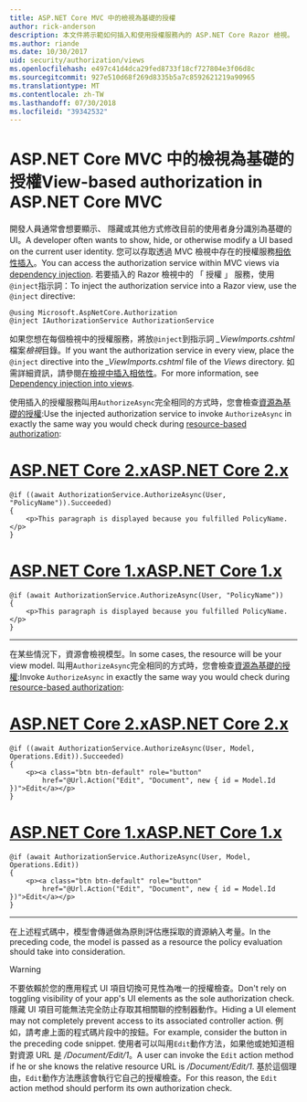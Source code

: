 ```yaml
---
title: ASP.NET Core MVC 中的檢視為基礎的授權
author: rick-anderson
description: 本文件將示範如何插入和使用授權服務內的 ASP.NET Core Razor 檢視。
ms.author: riande
ms.date: 10/30/2017
uid: security/authorization/views
ms.openlocfilehash: e497c41d4dca29fed8733f18cf727804e3f06d8c
ms.sourcegitcommit: 927e510d68f269d8335b5a7c8592621219a90965
ms.translationtype: MT
ms.contentlocale: zh-TW
ms.lasthandoff: 07/30/2018
ms.locfileid: "39342532"
---
```

# <a name="view-based-authorization-in-aspnet-core-mvc"></a><span data-ttu-id="38b7b-103">ASP.NET Core MVC 中的檢視為基礎的授權</span><span class="sxs-lookup"><span data-stu-id="38b7b-103">View-based authorization in ASP.NET Core MVC</span></span>

<span data-ttu-id="38b7b-104">開發人員通常會想要顯示、 隱藏或其他方式修改目前的使用者身分識別為基礎的 UI。</span><span class="sxs-lookup"><span data-stu-id="38b7b-104">A developer often wants to show, hide, or otherwise modify a UI based on the current user identity.</span></span> <span data-ttu-id="38b7b-105">您可以存取透過 MVC 檢視中存在的授權服務[相依性插入](xref:fundamentals/dependency-injection)。</span><span class="sxs-lookup"><span data-stu-id="38b7b-105">You can access the authorization service within MVC views via [dependency injection](xref:fundamentals/dependency-injection).</span></span> <span data-ttu-id="38b7b-106">若要插入的 Razor 檢視中的 「 授權 」 服務，使用`@inject`指示詞：</span><span class="sxs-lookup"><span data-stu-id="38b7b-106">To inject the authorization service into a Razor view, use the `@inject` directive:</span></span>

```cshtml
@using Microsoft.AspNetCore.Authorization
@inject IAuthorizationService AuthorizationService
```

<span data-ttu-id="38b7b-107">如果您想在每個檢視中的授權服務，將放`@inject`到指示詞 *_ViewImports.cshtml*檔案*檢視*目錄。</span><span class="sxs-lookup"><span data-stu-id="38b7b-107">If you want the authorization service in every view, place the `@inject` directive into the *_ViewImports.cshtml* file of the *Views* directory.</span></span> <span data-ttu-id="38b7b-108">如需詳細資訊，請參閱[在檢視中插入相依性](xref:mvc/views/dependency-injection)。</span><span class="sxs-lookup"><span data-stu-id="38b7b-108">For more information, see [Dependency injection into views](xref:mvc/views/dependency-injection).</span></span>

<span data-ttu-id="38b7b-109">使用插入的授權服務叫用`AuthorizeAsync`完全相同的方式時，您會檢查[資源為基礎的授權](xref:security/authorization/resourcebased#security-authorization-resource-based-imperative):</span><span class="sxs-lookup"><span data-stu-id="38b7b-109">Use the injected authorization service to invoke `AuthorizeAsync` in exactly the same way you would check during [resource-based authorization](xref:security/authorization/resourcebased#security-authorization-resource-based-imperative):</span></span>

# <a name="aspnet-core-2xtabaspnetcore2x"></a>[<span data-ttu-id="38b7b-110">ASP.NET Core 2.x</span><span class="sxs-lookup"><span data-stu-id="38b7b-110">ASP.NET Core 2.x</span></span>](#tab/aspnetcore2x)

```cshtml
@if ((await AuthorizationService.AuthorizeAsync(User, "PolicyName")).Succeeded)
{
    <p>This paragraph is displayed because you fulfilled PolicyName.</p>
}
```

# <a name="aspnet-core-1xtabaspnetcore1x"></a>[<span data-ttu-id="38b7b-111">ASP.NET Core 1.x</span><span class="sxs-lookup"><span data-stu-id="38b7b-111">ASP.NET Core 1.x</span></span>](#tab/aspnetcore1x)

```cshtml
@if (await AuthorizationService.AuthorizeAsync(User, "PolicyName"))
{
    <p>This paragraph is displayed because you fulfilled PolicyName.</p>
}
```

---

<span data-ttu-id="38b7b-112">在某些情況下，資源會檢視模型。</span><span class="sxs-lookup"><span data-stu-id="38b7b-112">In some cases, the resource will be your view model.</span></span> <span data-ttu-id="38b7b-113">叫用`AuthorizeAsync`完全相同的方式時，您會檢查[資源為基礎的授權](xref:security/authorization/resourcebased#security-authorization-resource-based-imperative):</span><span class="sxs-lookup"><span data-stu-id="38b7b-113">Invoke `AuthorizeAsync` in exactly the same way you would check during [resource-based authorization](xref:security/authorization/resourcebased#security-authorization-resource-based-imperative):</span></span>

# <a name="aspnet-core-2xtabaspnetcore2x"></a>[<span data-ttu-id="38b7b-114">ASP.NET Core 2.x</span><span class="sxs-lookup"><span data-stu-id="38b7b-114">ASP.NET Core 2.x</span></span>](#tab/aspnetcore2x)

```cshtml
@if ((await AuthorizationService.AuthorizeAsync(User, Model, Operations.Edit)).Succeeded)
{
    <p><a class="btn btn-default" role="button"
        href="@Url.Action("Edit", "Document", new { id = Model.Id })">Edit</a></p>
}
```

# <a name="aspnet-core-1xtabaspnetcore1x"></a>[<span data-ttu-id="38b7b-115">ASP.NET Core 1.x</span><span class="sxs-lookup"><span data-stu-id="38b7b-115">ASP.NET Core 1.x</span></span>](#tab/aspnetcore1x)

```cshtml
@if (await AuthorizationService.AuthorizeAsync(User, Model, Operations.Edit))
{
    <p><a class="btn btn-default" role="button"
        href="@Url.Action("Edit", "Document", new { id = Model.Id })">Edit</a></p>
}
```

---

<span data-ttu-id="38b7b-116">在上述程式碼中，模型會傳遞做為原則評估應採取的資源納入考量。</span><span class="sxs-lookup"><span data-stu-id="38b7b-116">In the preceding code, the model is passed as a resource the policy evaluation should take into consideration.</span></span>

> [!WARNING]
> <span data-ttu-id="38b7b-117">不要依賴於您的應用程式 UI 項目切換可見性為唯一的授權檢查。</span><span class="sxs-lookup"><span data-stu-id="38b7b-117">Don't rely on toggling visibility of your app's UI elements as the sole authorization check.</span></span> <span data-ttu-id="38b7b-118">隱藏 UI 項目可能無法完全防止存取其相關聯的控制器動作。</span><span class="sxs-lookup"><span data-stu-id="38b7b-118">Hiding a UI element may not completely prevent access to its associated controller action.</span></span> <span data-ttu-id="38b7b-119">例如，請考慮上面的程式碼片段中的按鈕。</span><span class="sxs-lookup"><span data-stu-id="38b7b-119">For example, consider the button in the preceding code snippet.</span></span> <span data-ttu-id="38b7b-120">使用者可以叫用`Edit`動作方法，如果他或她知道相對資源 URL 是 */Document/Edit/1*。</span><span class="sxs-lookup"><span data-stu-id="38b7b-120">A user can invoke the `Edit` action method if he or she knows the relative resource URL is */Document/Edit/1*.</span></span> <span data-ttu-id="38b7b-121">基於這個理由，`Edit`動作方法應該會執行它自己的授權檢查。</span><span class="sxs-lookup"><span data-stu-id="38b7b-121">For this reason, the `Edit` action method should perform its own authorization check.</span></span>
